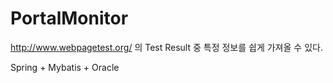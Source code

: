 # PortalMonitor

http://www.webpagetest.org/ 의 Test Result 중 특정 정보를 쉽게 가져올 수 있다.

Spring + Mybatis + Oracle

